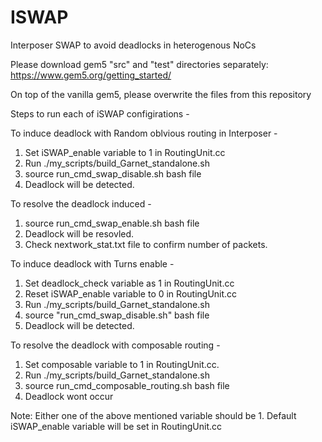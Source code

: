 # ISWAP
Interposer SWAP to avoid deadlocks in heterogenous NoCs

Please download gem5 "src" and "test" directories separately: https://www.gem5.org/getting_started/ 

On top of the vanilla gem5, please overwrite the files from this repository

Steps to run each of iSWAP configirations -


To induce deadlock with Random oblvious routing in Interposer -
1. Set iSWAP_enable variable to 1 in RoutingUnit.cc
2. Run ./my_scripts/build_Garnet_standalone.sh
3. source run_cmd_swap_disable.sh bash file
4. Deadlock will be detected.

To resolve the deadlock induced -
1. source run_cmd_swap_enable.sh bash file
2. Deadlock will be resovled.
3. Check nextwork_stat.txt file to confirm number of packets.

To induce deadlock with Turns enable -
1. Set deadlock_check variable as 1 in RoutingUnit.cc 
2. Reset iSWAP_enable variable to 0 in RoutingUnit.cc 
3. Run ./my_scripts/build_Garnet_standalone.sh
4. source "run_cmd_swap_disable.sh" bash file
5. Deadlock will be detected.

To resolve the deadlock with composable routing -
1. Set composable variable to 1 in RoutingUnit.cc.
2. Run ./my_scripts/build_Garnet_standalone.sh
3. source run_cmd_composable_routing.sh bash file
4. Deadlock wont occur

Note: Either one of the above mentioned variable should be 1. Default iSWAP_enable variable will be set in RoutingUnit.cc 


